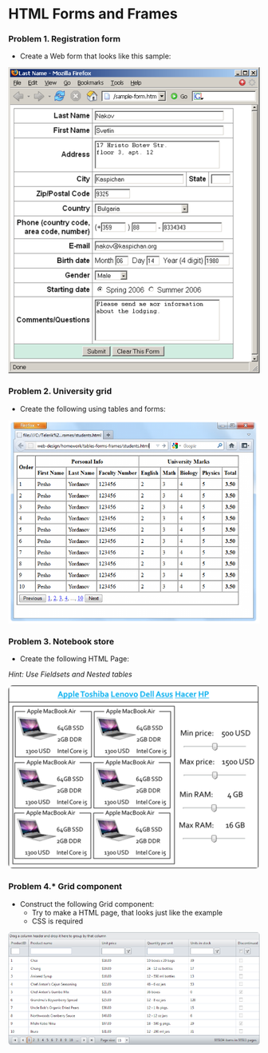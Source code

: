 HTML Forms and Frames
=====================

### Problem 1. Registration form
*	Create a Web form that looks like this sample:

![picture1](https://github.com/bozhidar-slavov/02.HTML-Fundamentals/blob/master/images/03.Forms-HTML/task1.png)

### Problem 2. University grid
*	Create the following using tables and forms:

![picture2](https://github.com/bozhidar-slavov/02.HTML-Fundamentals/blob/master/images/03.Forms-HTML/task2.png)

### Problem 3. Notebook store
*	Create the following HTML Page:

_Hint: Use Fieldsets and Nested tables_
	
![picture3](https://github.com/bozhidar-slavov/02.HTML-Fundamentals/blob/master/images/03.Forms-HTML/task3.png)
		
### Problem 4.* Grid component
*	Construct the following Grid component:
	*	Try to make a HTML page, that looks just like the example
	*	CSS is required

![picture4](https://github.com/bozhidar-slavov/02.HTML-Fundamentals/blob/master/images/03.Forms-HTML/task4.png)